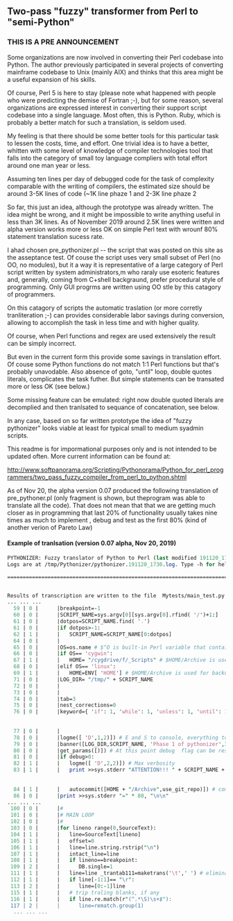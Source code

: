 ## Two-pass "fuzzy" transformer from Perl to "semi-Python" 
### THIS IS A PRE ANNOUNCEMENT 

Some organizations are now involved in converting their Perl codebase into Python. The author previously participated in several projects of converting mainframe codebase to Unix (mainly AIX) and thinks that this area might be a useful expansion of his skills. 
 
Of course, Perl 5 is here to stay (please note what happened with people who were predicting the demise of Fortran ;-), but for some reason, 
several organizations are expressed interest in converting their support script codebase into a single language. Most often, this is Python. 
Ruby, which is probably a better match for such a translation, is seldom used. 

My feeling is that there should be some better tools for this particular task to lessen the costs, time, and effort. One trivial idea is to have a better, whitten with some level of knowledge of compiler technologies tool that falls into the category of small toy language  compliers with total effort around one man year or less. 

Assuming ten lines per day of debugged code for the task of complexity comparable with the writing of compilers, the estimated size should be around 3-5K lines of code (~1K line phaze 1 and 2-3K line phaze 2 

So far, this just an idea, although the prototype was already written. The idea might be wrong, and it might be impossible to write anything useful in less than 3K lines. As of November 2019 around 2.5K lines were written and alpha version works more or less OK on simple Perl text with wrounf 80% statement translation sucess rate.

I ahad chosen pre_pythonizer.pl -- the script that was posted on this site as the asseptance test. Of couse the script uses very small subset of Perl (no OO, no modules), but it a way it is representative of a large category of Perl script written by system administrators,m who raraly use esoteric features and, generally, coming from C+shell backgraund, prefer procedural style of programming. Only GUI progrms are written using OO stle by this catagory of programmers. 

On  this catagory of scripts the automatic traslation (or more corretly tranliteration ;-) can provides considerable labor savings during conversion, allowing to accomplish the task in less time and with higher quality. 

Of course,  when Perl functions and regex are used extensively the result can be simply incorrect.  

But even in the current form this provide some savings in translation effort. Of couse some Python functions do not match 1:1 Perl functions  but that's probably unavodable. Also absence of goto, "until" loop, double quotes literals, complicates the task futher. But simple statements can be transated more or less OK (see below.)  

Some missing feature can be emulated: right now double quoted literals are decomplied and then tranlsated to sequance of concatenation, see below. 

In any case, based on so far written prototype  the idea of "fuzzy pythonizer" looks viable at least for typical small to medium syadmin scripts. 

This readme is for impormational purposes only and is not intended to be updated often. More current information can be found at:  

http://www.softpanorama.org/Scripting/Pythonorama/Python_for_perl_programmers/two_pass_fuzzy_compiler_from_perl_to_python.shtml

As of Nov 20, the alpha version 0.07 produced the following translation of pre_pythoner.pl (only fragment is shown, but theprogram was able to translate all the code). That does not  mean that that we are getting much closer as in programming that last 20% of functionality usually takes nine times as much to implement , debug and test as the first 80% (kind of another verion of Pareto Law)   

#### Example of tranlsation (version 0.07 alpha, Nov 20, 2019) 

```Perl
PYTHONIZER: Fuzzy translator of Python to Perl (last modified 191120_1730) Running at 19/11/20 17:30
Logs are at /tmp/Pythonizer/pythonizer.191120_1730.log. Type -h for help.

================================================================================


Results of transcription are written to the file  Mytests/main_test.py
... ... ...
  59 | 0 |      |breakpoint=-1                                                            #Perl: $breakpoint=-1;
  60 | 0 |      |SCRIPT_NAME=sys.argv[0][sys.argv[0].rfind( '/')+1:]                      #Perl: $SCRIPT_NAME=substr($0,rindex($0,'/')+1);
  61 | 0 |      |dotpos=SCRIPT_NAME.find( '.')                                            #Perl: if( ($dotpos=index($SCRIPT_NAME,'.'))>-1 ) {
  61 | 0 |      |if dotpos>-1:
  62 | 1 |      |   SCRIPT_NAME=SCRIPT_NAME[0:dotpos]                                     #Perl: $SCRIPT_NAME=substr($SCRIPT_NAME,0,$dotpos);
  64 | 0 |      |
  65 | 0 |      |OS=os.name # $^O is built-in Perl variable that contains OS name         #Perl: $OS=$^O;
  66 | 0 |      |if OS== 'cygwin':                                                        #Perl: if($OS eq 'cygwin' ){
  67 | 1 |      |   HOME= "/cygdrive/f/_Scripts" # $HOME/Archive is used for backups      #Perl: $HOME="/cygdrive/f/_Scripts";
  68 | 0 |      |elif OS== 'linux':                                                       #Perl: }elsif($OS eq 'linux' ){
  69 | 1 |      |   HOME=ENV[ 'HOME'] # $HOME/Archive is used for backups                 #Perl: $HOME=ENV{'HOME'};
  71 | 0 |      |LOG_DIR= "/tmp/" + SCRIPT_NAME                                           #Perl: $LOG_DIR="/tmp/$SCRIPT_NAME";
  72 | 0 |      |
  73 | 0 |      |
  74 | 0 |      |tab=3                                                                    #Perl: $tab=3;
  75 | 0 |      |nest_corrections=0                                                       #Perl: $nest_corrections=0;
  76 | 0 |      |keyword={ 'if': 1, 'while': 1, 'unless': 1, 'until': 1, 'for': 1, 'foreach': 1, 'given': 1, 'when': 1, 'default': 1}
                                                                                          #Perl: %keyword=('if'=>1,'while'=>1,'unless'=>1, 'until'=>1,'for'=>1,'foreach'=
                                                                                          #Cont: >1,'given'=>1,'when'=>1,'default'=>1);
  77 | 0 |      |
  78 | 0 |      |logme([ 'D',1,2)]) # E and S to console, everything to the log.          #Perl: logme('D',1,2);
  79 | 0 |      |banner([LOG_DIR,SCRIPT_NAME, 'Phase 1 of pythonizer',30)]) # Opens SYSLOG and print STDERRs banner; parameter 4 is log retention period #Perl: banner($LOG_DIR,$SCRIPT_NAME,'Phase 1 of pythonizer',30);
  80 | 0 |      |get_params([)]) # At this point debug  flag can be reset                 #Perl: get_params();
  81 | 0 |      |if debug>0:                                                              #Perl: if( $debug>0 ){
  82 | 1 |      |   logme([ 'D',2,2)]) # Max verbosity                                    #Perl: logme('D',2,2);
  83 | 1 |      |   print >>sys.stderr "ATTENTION!!! " + SCRIPT_NAME + " is working in debugging mode " + debug + " with autocommit of source to " + HOME + "/Archive\n"
                                                                                          #Perl: print STDERR "ATTENTION!!! $SCRIPT_NAME is working in debugging mode $de
                                                                                          #Cont: bug with autocommit of source to $HOME/Archive\n";
  84 | 1 |      |   autocommit([HOME + "/Archive",use_git_repo)]) # commit source archive directory (which can be controlled by GIT) #Perl: autocommit("$HOME/Archive",$use_git_repo);
  86 | 0 |      |print >>sys.stderr "=" * 80, "\n\n"                                      #Perl: print STDERR  "=" x 80,"\n\n";
... ... ...
 100 | 0 |      |#
 101 | 0 |      |# MAIN LOOP
 102 | 0 |      |#
 103 | 0 |      |for lineno range(0,SourceText):                                          #Perl: for( $lineno=0; $lineno<@SourceText; $lineno++  ){
 104 | 1 |      |   line=SourceText[lineno]                                               #Perl: $line=$SourceText[$lineno];
 105 | 1 |      |   offset=0                                                              #Perl: $offset=0;
 106 | 1 |      |   line=line.string.rstrip("\n")                                         #Perl: chomp($line);
 107 | 1 |      |   intact_line=line                                                      #Perl: $intact_line=$line;
 108 | 1 |      |   if lineno==breakpoint:                                                #Perl: if( $lineno == $breakpoint ){
 109 | 2 |      |      DB.single=1                                                        #Perl: $DB::single = 1
 111 | 1 |      |   line=line _trantab111=maketrans('\t',' ') # eliminate \t              #Perl: $line=~tr/\t/ /;
 112 | 1 |      |   if line[-1:1]== "\r":                                                 #Perl: if( substr($line,-1,1) eq "\r" ){
 113 | 2 |      |      line=[0:-1]line                                                    #Perl: chop($line);
 115 | 1 |      |   # trip traling blanks, if any
 116 | 1 |      |   if line.re.match(r"(^.*\S)\s+$"):                                     #Perl: if( $line=~/(^.*\S)\s+$/ ){
 117 | 2 |      |      line=rematch.group(1)                                              #Perl: $line=$1;
  ... ... ...
```
